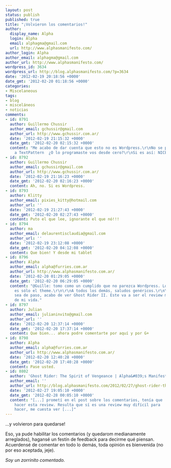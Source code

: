 ```yaml
---
layout: post
status: publish
published: true
title: "¡Volvieron los comentarios!"
author:
  display_name: Alpha
  login: Alpha
  email: alphagma@gmail.com
  url: http://www.alphasmanifesto.com/
author_login: Alpha
author_email: alphagma@gmail.com
author_url: http://www.alphasmanifesto.com/
wordpress_id: 3634
wordpress_url: http://blog.alphasmanifesto.com/?p=3634
date: '2012-02-19 20:18:56 +0000'
date_gmt: '2012-02-20 01:18:56 +0000'
categories:
- Miscelaneous
tags:
- blog
- misceláneos
- noticias
comments:
- id: 8791
  author: Guillermo Chussir
  author_email: gchussir@gmail.com
  author_url: http://www.gchussir.com.ar/
  date: '2012-02-19 21:15:32 +0000'
  date_gmt: '2012-02-20 02:15:32 +0000'
  content: "Me acabo de dar cuenta que esto no es Wordpress.\r\nNo se porque me huele
    a TextPattern  ¿O lo programaste vos desde cero?\r\nSi es así: NICE."
- id: 8792
  author: Guillermo Chussir
  author_email: gchussir@gmail.com
  author_url: http://www.gchussir.com.ar/
  date: '2012-02-19 21:16:23 +0000'
  date_gmt: '2012-02-20 02:16:23 +0000'
  content: Ah, no. Si es Wordpress.
- id: 8793
  author: Klitty
  author_email: pixies_kitty@hotmail.com
  author_url: ''
  date: '2012-02-19 21:27:43 +0000'
  date_gmt: '2012-02-20 02:27:43 +0000'
  content: Puto el que lee, ignorante el que nó!!!
- id: 8794
  author: ma
  author_email: delaurentisclaudia@gmail.com
  author_url: ''
  date: '2012-02-19 23:12:08 +0000'
  date_gmt: '2012-02-20 04:12:08 +0000'
  content: Que bien! Y desde mi tablet
- id: 8796
  author: Alpha
  author_email: alpha@furries.com.ar
  author_url: http://www.alphasmanifesto.com.ar/
  date: '2012-02-20 01:29:05 +0000'
  date_gmt: '2012-02-20 06:29:05 +0000'
  content: "@Guille: tomo como un cumplido que no parezca Wordpress. Lo es, lo mío
    es sólo el theme.\r\n\r\nA todos los demás, saludos genéricos.\r\n\r\nDicho
    sea de paso, acabo de ver Ghost Rider II. Este va a ser el review más sarcástico
    de mi vida."
- id: 8797
  author: Julian
  author_email: julianinvito@gmail.com
  author_url: ''
  date: '2012-02-20 12:37:14 +0000'
  date_gmt: '2012-02-20 17:37:14 +0000'
  content: Que bien... ahora podre comentarte por aquí y por G+
- id: 8798
  author: Alpha
  author_email: alpha@furries.com.ar
  author_url: http://www.alphasmanifesto.com.ar/
  date: '2012-02-20 12:40:28 +0000'
  date_gmt: '2012-02-20 17:40:28 +0000'
  content: Pase usted.
- id: 8802
  author: 'Ghost Rider: The Spirit of Vengeance | Alpha&#039;s Manifesto'
  author_email: ''
  author_url: http://blog.alphasmanifesto.com/2012/02/27/ghost-rider-the-spirit-of-vengeance/
  date: '2012-02-27 19:05:10 +0000'
  date_gmt: '2012-02-28 00:05:10 +0000'
  content: "[...] prometí en el post sobre los comentarios, tenía que
    hacer esta review. Resulta que sí es una review muy difícil para
    hacer, me cuesta ver [...]"
---
```


...y volvieron para quedarse!


Eso, ya pude habilitar los comentarios (y quedarom medianamente arreglados), hagansé un festín de feedback para decirme qué piensan. Acuerdensé de comentar en todo lo demás, toda opinión es bienvenida (no por eso aceptada, jeje).

_Soy un zorrinito comentado._
